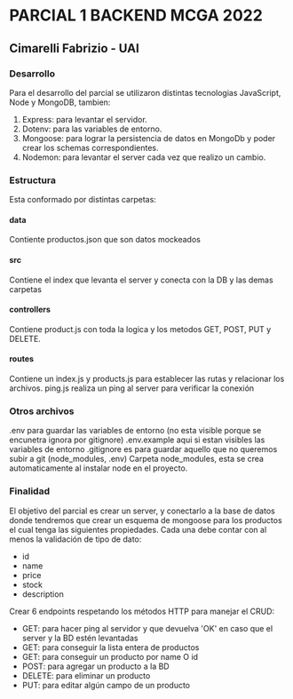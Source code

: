 # PARCIAL 1 BACKEND MCGA 2022
## Cimarelli Fabrizio - UAI

### Desarrollo

Para el desarrollo del parcial se utilizaron distintas tecnologias JavaScript, Node y MongoDB, tambien:
1. Express: para levantar el servidor.
2. Dotenv: para las variables de entorno.
3. Mongoose: para lograr la persistencia de datos en MongoDb y poder crear los schemas correspondientes.
4. Nodemon: para levantar el server cada vez que realizo un cambio.

### Estructura

Esta conformado por distintas carpetas:

#### data
Contiente productos.json que son datos mockeados

#### src
Contiene el index que levanta el server y conecta con la DB y las demas carpetas


#### controllers
Contiene product.js con toda la logica y los metodos GET, POST, PUT y DELETE.

#### routes
Contiene un index.js y products.js para establecer las rutas y relacionar los archivos.
ping.js realiza un ping al server para verificar la conexión

### Otros archivos
.env para guardar las variables de entorno (no esta visible porque se encunetra ignora por gitignore)
.env.example aqui si estan visibles las variables de entorno
.gitignore es para guardar aquello que no queremos subir a git (node_modules, .env)
Carpeta node_modules, esta se crea automaticamente al instalar node en el proyecto.

### Finalidad

El objetivo del parcial es crear un server, y conectarlo a la base de datos donde tendremos que crear un esquema de mongoose para los productos el cual tenga las siguientes propiedades. Cada una debe contar con al menos la validación de tipo de dato:
- id
- name
- price
- stock
- description

Crear 6 endpoints respetando los métodos HTTP para manejar el CRUD:
- GET: para hacer ping al servidor y que devuelva 'OK' en caso que el server y la BD estén levantadas
- GET: para conseguir la lista entera de productos
- GET: para conseguir un producto por name O id
- POST: para agregar un producto a la BD
- DELETE: para eliminar un producto
- PUT: para editar algún campo de un producto
